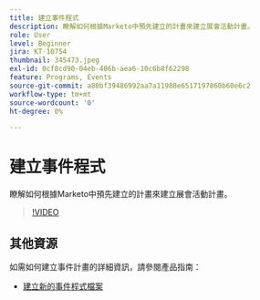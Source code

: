 ```yaml
---
title: 建立事件程式
description: 瞭解如何根據Marketo中預先建立的計畫來建立展會活動計畫。
role: User
level: Beginner
jira: KT-10754
thumbnail: 345473.jpeg
exl-id: 0cf8cd90-04eb-486b-aea6-10c6b8f62298
feature: Programs, Events
source-git-commit: a80bf39486992aa7a11988e6517197860b60e6c2
workflow-type: tm+mt
source-wordcount: '0'
ht-degree: 0%

---
```


# 建立事件程式

瞭解如何根據Marketo中預先建立的計畫來建立展會活動計畫。

>[!VIDEO](https://video.tv.adobe.com/v/345473/?quality=12&learn=on)

## 其他資源

如需如何建立事件計畫的詳細資訊，請參閱產品指南：

* [建立新的事件程式檔案](https://experienceleague.adobe.com/docs/marketo/using/product-docs/demand-generation/events/understanding-events/create-a-new-event-program.html?lang=en)
